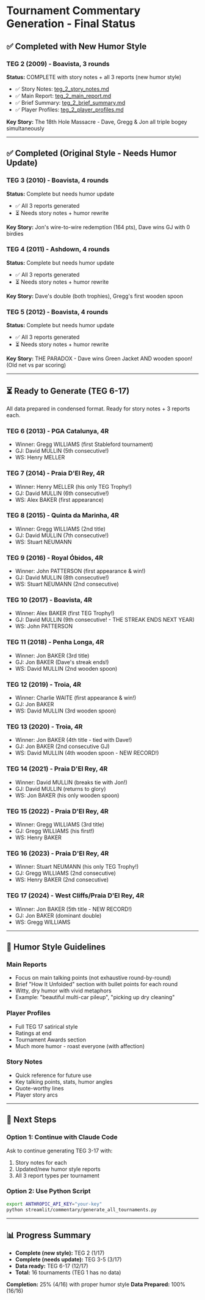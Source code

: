# Tournament Commentary Generation - Final Status

## ✅ Completed with New Humor Style

### TEG 2 (2009) - Boavista, 3 rounds
**Status:** COMPLETE with story notes + all 3 reports (new humor style)
- ✅ Story Notes: [teg_2_story_notes.md](outputs/teg_2_story_notes.md)
- ✅ Main Report: [teg_2_main_report.md](outputs/teg_2_main_report.md)
- ✅ Brief Summary: [teg_2_brief_summary.md](outputs/teg_2_brief_summary.md)
- ✅ Player Profiles: [teg_2_player_profiles.md](outputs/teg_2_player_profiles.md)

**Key Story:** The 18th Hole Massacre - Dave, Gregg & Jon all triple bogey simultaneously

---

## ✅ Completed (Original Style - Needs Humor Update)

### TEG 3 (2010) - Boavista, 4 rounds
**Status:** Complete but needs humor update
- ✅ All 3 reports generated
- ⏳ Needs story notes + humor rewrite

**Key Story:** Jon's wire-to-wire redemption (164 pts), Dave wins GJ with 0 birdies

### TEG 4 (2011) - Ashdown, 4 rounds
**Status:** Complete but needs humor update
- ✅ All 3 reports generated
- ⏳ Needs story notes + humor rewrite

**Key Story:** Dave's double (both trophies), Gregg's first wooden spoon

### TEG 5 (2012) - Boavista, 4 rounds
**Status:** Complete but needs humor update
- ✅ All 3 reports generated
- ⏳ Needs story notes + humor rewrite

**Key Story:** THE PARADOX - Dave wins Green Jacket AND wooden spoon! (Old net vs par scoring)

---

## ⏳ Ready to Generate (TEG 6-17)

All data prepared in condensed format. Ready for story notes + 3 reports each.

### TEG 6 (2013) - PGA Catalunya, 4R
- Winner: Gregg WILLIAMS (first Stableford tournament)
- GJ: David MULLIN (5th consecutive!)
- WS: Henry MELLER

### TEG 7 (2014) - Praia D'El Rey, 4R
- Winner: Henry MELLER (his only TEG Trophy!)
- GJ: David MULLIN (6th consecutive!)
- WS: Alex BAKER (first appearance)

### TEG 8 (2015) - Quinta da Marinha, 4R
- Winner: Gregg WILLIAMS (2nd title)
- GJ: David MULLIN (7th consecutive!)
- WS: Stuart NEUMANN

### TEG 9 (2016) - Royal Óbidos, 4R
- Winner: John PATTERSON (first appearance & win!)
- GJ: David MULLIN (8th consecutive!)
- WS: Stuart NEUMANN (2nd consecutive)

### TEG 10 (2017) - Boavista, 4R
- Winner: Alex BAKER (first TEG Trophy!)
- GJ: David MULLIN (9th consecutive! - THE STREAK ENDS NEXT YEAR)
- WS: John PATTERSON

### TEG 11 (2018) - Penha Longa, 4R
- Winner: Jon BAKER (3rd title)
- GJ: Jon BAKER (Dave's streak ends!)
- WS: David MULLIN (2nd wooden spoon)

### TEG 12 (2019) - Troia, 4R
- Winner: Charlie WAITE (first appearance & win!)
- GJ: Jon BAKER
- WS: David MULLIN (3rd wooden spoon)

### TEG 13 (2020) - Troia, 4R
- Winner: Jon BAKER (4th title - tied with Dave!)
- GJ: Jon BAKER (2nd consecutive GJ)
- WS: David MULLIN (4th wooden spoon - NEW RECORD!)

### TEG 14 (2021) - Praia D'El Rey, 4R
- Winner: David MULLIN (breaks tie with Jon!)
- GJ: David MULLIN (returns to glory)
- WS: Jon BAKER (his only wooden spoon)

### TEG 15 (2022) - Praia D'El Rey, 4R
- Winner: Gregg WILLIAMS (3rd title)
- GJ: Gregg WILLIAMS (his first!)
- WS: Henry BAKER

### TEG 16 (2023) - Praia D'El Rey, 4R
- Winner: Stuart NEUMANN (his only TEG Trophy!)
- GJ: Gregg WILLIAMS (2nd consecutive)
- WS: Henry BAKER (2nd consecutive)

### TEG 17 (2024) - West Cliffs/Praia D'El Rey, 4R
- Winner: Jon BAKER (5th title - NEW RECORD!)
- GJ: Jon BAKER (dominant double)
- WS: Gregg WILLIAMS

---

## 📝 Humor Style Guidelines

### Main Reports
- Focus on main talking points (not exhaustive round-by-round)
- Brief "How It Unfolded" section with bullet points for each round
- Witty, dry humor with vivid metaphors
- Example: "beautiful multi-car pileup", "picking up dry cleaning"

### Player Profiles
- Full TEG 17 satirical style
- Ratings at end
- Tournament Awards section
- Much more humor - roast everyone (with affection)

### Story Notes
- Quick reference for future use
- Key talking points, stats, humor angles
- Quote-worthy lines
- Player story arcs

---

## 🚀 Next Steps

### Option 1: Continue with Claude Code
Ask to continue generating TEG 3-17 with:
1. Story notes for each
2. Updated/new humor style reports
3. All 3 report types per tournament

### Option 2: Use Python Script
```bash
export ANTHROPIC_API_KEY="your-key"
python streamlit/commentary/generate_all_tournaments.py
```

---

## 📊 Progress Summary

- **Complete (new style):** TEG 2 (1/17)
- **Complete (needs update):** TEG 3-5 (3/17)
- **Data ready:** TEG 6-17 (12/17)
- **Total:** 16 tournaments (TEG 1 has no data)

**Completion:** 25% (4/16) with proper humor style
**Data Prepared:** 100% (16/16)
